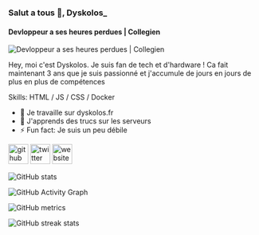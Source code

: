 ### Salut a tous 👋, Dyskolos_
#### Devloppeur a ses heures perdues | Collegien
![Devloppeur a ses heures perdues | Collegien](https://cdn.discordapp.com/attachments/884680737524187136/916415104852037692/Dyskolos_.png)

Hey, moi c'est Dyskolos. Je suis fan de tech et d'hardware ! Ca fait maintenant 3 ans que je suis passionné et j'accumule de jours en jours de plus en plus de compétences

Skills: HTML / JS / CSS / Docker

- 🔭 Je travaille sur dyskolos.fr 
- 🌱 J'apprends des trucs sur les serveurs 
- ⚡ Fun fact: Je suis un peu débile 


[<img src='https://cdn.jsdelivr.net/npm/simple-icons@3.0.1/icons/github.svg' alt='github' height='40'>](https://github.com/Dyskolos-Dev)  [<img src='https://cdn.jsdelivr.net/npm/simple-icons@3.0.1/icons/twitter.svg' alt='twitter' height='40'>](https://twitter.com/Dyskolos_)  [<img src='https://cdn.jsdelivr.net/npm/simple-icons@3.0.1/icons/icloud.svg' alt='website' height='40'>](https://dyskolos.fr)  

![GitHub stats](https://github-readme-stats.vercel.app/api?username=Dyskolos-Dev&show_icons=true)  

![GitHub Activity Graph](https://activity-graph.herokuapp.com/graph?username=Dyskolos-Dev)  

![GitHub metrics](https://metrics.lecoq.io/Dyskolos-Dev)  

![GitHub streak stats](https://github-readme-streak-stats.herokuapp.com/?user=Dyskolos-Dev)  

